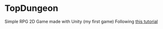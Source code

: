 # TopDungeon

Simple RPG 2D Game made with Unity (my first game)
Following [this tutorial](https://youtu.be/b8YUfee_pzc)